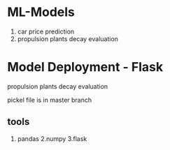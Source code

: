 # ML-Models
1. car price prediction
2. propulsion plants decay evaluation

# Model Deployment - Flask
propulsion plants decay evaluation

pickel file is in master branch

## tools
1. pandas
2.numpy
3.flask
